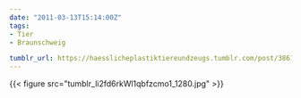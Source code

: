 ```yaml
---
date: "2011-03-13T15:14:00Z"
tags:
- Tier
- Braunschweig

tumblr_url: https://haesslicheplastiktiereundzeugs.tumblr.com/post/3861252563
---
```

{{< figure src="tumblr_li2fd6rkWl1qbfzcmo1_1280.jpg" >}}
